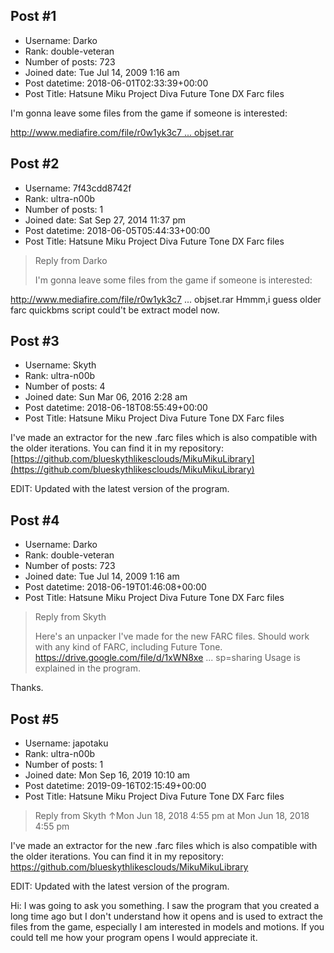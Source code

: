 ## Post #1
- Username: Darko
- Rank: double-veteran
- Number of posts: 723
- Joined date: Tue Jul 14, 2009 1:16 am
- Post datetime: 2018-06-01T02:33:39+00:00
- Post Title: Hatsune Miku Project Diva Future Tone DX Farc files

I'm gonna leave some files from the game if someone is interested:

[http://www.mediafire.com/file/r0w1yk3c7 ... objset.rar](http://www.mediafire.com/file/r0w1yk3c7hbn58k/objset.rar)
## Post #2
- Username: 7f43cdd8742f
- Rank: ultra-n00b
- Number of posts: 1
- Joined date: Sat Sep 27, 2014 11:37 pm
- Post datetime: 2018-06-05T05:44:33+00:00
- Post Title: Hatsune Miku Project Diva Future Tone DX Farc files

> Reply from Darko
>
> I'm gonna leave some files from the game if someone is interested:

http://www.mediafire.com/file/r0w1yk3c7 ... objset.rar
Hmmm,i guess older farc quickbms script could't be extract model now.
## Post #3
- Username: Skyth
- Rank: ultra-n00b
- Number of posts: 4
- Joined date: Sun Mar 06, 2016 2:28 am
- Post datetime: 2018-06-18T08:55:49+00:00
- Post Title: Hatsune Miku Project Diva Future Tone DX Farc files

I've made an extractor for the new .farc files which is also compatible with the older iterations. You can find it in my repository:
[https://github.com/blueskythlikesclouds/MikuMikuLibrary](https://github.com/blueskythlikesclouds/MikuMikuLibrary)

EDIT: Updated with the latest version of the program.
## Post #4
- Username: Darko
- Rank: double-veteran
- Number of posts: 723
- Joined date: Tue Jul 14, 2009 1:16 am
- Post datetime: 2018-06-19T01:46:08+00:00
- Post Title: Hatsune Miku Project Diva Future Tone DX Farc files

> Reply from Skyth
>
> Here's an unpacker I've made for the new FARC files.
Should work with any kind of FARC, including Future Tone.
https://drive.google.com/file/d/1xWN8xe ... sp=sharing
Usage is explained in the program.

Thanks.
## Post #5
- Username: japotaku
- Rank: ultra-n00b
- Number of posts: 1
- Joined date: Mon Sep 16, 2019 10:10 am
- Post datetime: 2019-09-16T02:15:49+00:00
- Post Title: Hatsune Miku Project Diva Future Tone DX Farc files

> Reply from Skyth ↑Mon Jun 18, 2018 4:55 pm at Mon Jun 18, 2018 4:55 pm
>
> 
I've made an extractor for the new .farc files which is also compatible with the older iterations. You can find it in my repository:
https://github.com/blueskythlikesclouds/MikuMikuLibrary

EDIT: Updated with the latest version of the program.

Hi:
I was going to ask you something. I saw the program that you created a long time ago but I don't understand how it opens and is used to extract the files from the game, especially I am interested in models and motions. If you could tell me how your program opens I would appreciate it.
